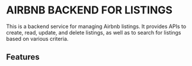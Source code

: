 # AIRBNB BACKEND FOR LISTINGS

This is a backend service for managing Airbnb listings. It provides APIs to create, read, update, and delete listings, as well as to search for listings based on various criteria.

## Features
